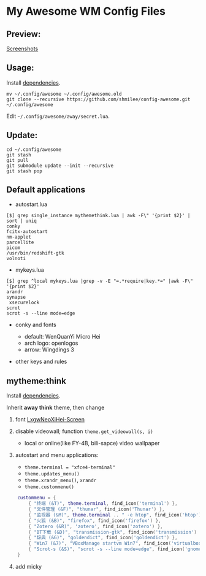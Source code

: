 My Awesome WM Config Files
==========================

Preview:
--------

[Screenshots](https://github.com/shmilee/config-awesome/issues/1)

Usage:
------

Install [dependencies](https://github.com/shmilee/awesome-away#dependencies).

```
mv ~/.config/awesome ~/.config/awesome.old
git clone --recursive https://github.com/shmilee/config-awesome.git ~/.config/awesome
```

Edit `~/.config/awesome/away/secret.lua`.

Update:
-------

```
cd ~/.config/awesome
git stash
git pull
git submodule update --init --recursive
git stash pop
```

Default applications
--------------------

* autostart.lua

```
[$] grep single_instance mythemethink.lua | awk -F\" '{print $2}' | sort | uniq
conky
fcitx-autostart
nm-applet
parcellite
picom
/usr/bin/redshift-gtk
volnoti
```

* mykeys.lua

```
[$] grep ^local mykeys.lua |grep -v -E "=.*require|key.*=" |awk -F\" '{print $2}'
arandr
synapse
 xsecurelock
scrot
scrot -s --line mode=edge
```

* conky and fonts
   - default: WenQuanYi Micro Hei
   - arch logo: openlogos
   - arrow: Wingdings 3

* other keys and rules

mytheme:think
-------------

Install [dependencies](https://github.com/shmilee/awesome-away#theme-think).

Inherit **away think** theme, then change

1. font [LxgwNeoXiHei-Screen](https://github.com/lxgw/LxgwNeoXiHei-Screen)

2. disable videowall; function `theme.get_videowall(s, i)`
    + local or online(like FY-4B, bili-sapce) video wallpaper

3. autostart and menu applications:

   + `theme.terminal = "xfce4-terminal"`
   + `theme.updates_menu()`
   + `theme.xrandr_menu()`, `xrandr`
   + `theme.custommenu()`

```lua
    custommenu = {
        { "终端 (&T)", theme.terminal, find_icon('terminal') },
        { "文件管理 (&F)", "thunar", find_icon('Thunar') },
        { "监视器 (&M)", theme.terminal .. " -e htop", find_icon('htop') },
        { "火狐 (&B)", "firefox", find_icon('firefox') },
        { "Zotero (&R)", 'zotero', find_icon('zotero') },
        { "BT下载 (&D)", "transmission-gtk", find_icon('transmission') },
        { "辞典 (&G)", "goldendict", find_icon('goldendict') },
        { "Win7 (&7)", "VBoxManage startvm Win7", find_icon('virtualbox') },
        { "Scrot-s (&S)", "scrot -s --line mode=edge", find_icon('gnome-screenshot') },
    }
```

4. add micky

